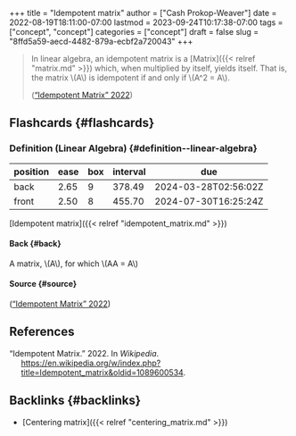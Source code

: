 +++
title = "Idempotent matrix"
author = ["Cash Prokop-Weaver"]
date = 2022-08-19T18:11:00-07:00
lastmod = 2023-09-24T10:17:38-07:00
tags = ["concept", "concept"]
categories = ["concept"]
draft = false
slug = "8ffd5a59-aecd-4482-879a-ecbf2a720043"
+++

> In linear algebra, an idempotent matrix is a [Matrix]({{< relref "matrix.md" >}}) which, when multiplied by itself, yields itself. That is, the matrix \\(A\\) is idempotent if and only if \\(A^2 = A\\).
>
> (<a href="#citeproc_bib_item_1">“Idempotent Matrix” 2022</a>)


## Flashcards {#flashcards}


### Definition (Linear Algebra) {#definition--linear-algebra}

| position | ease | box | interval | due                  |
|----------|------|-----|----------|----------------------|
| back     | 2.65 | 9   | 378.49   | 2024-03-28T02:56:02Z |
| front    | 2.50 | 8   | 455.70   | 2024-07-30T16:25:24Z |

[Idempotent matrix]({{< relref "idempotent_matrix.md" >}})


#### Back {#back}

A matrix, \\(A\\), for which \\(AA = A\\)


#### Source {#source}

(<a href="#citeproc_bib_item_1">“Idempotent Matrix” 2022</a>)

## References

<style>.csl-entry{text-indent: -1.5em; margin-left: 1.5em;}</style><div class="csl-bib-body">
  <div class="csl-entry"><a id="citeproc_bib_item_1"></a>“Idempotent Matrix.” 2022. In <i>Wikipedia</i>. <a href="https://en.wikipedia.org/w/index.php?title=Idempotent_matrix&oldid=1089600534">https://en.wikipedia.org/w/index.php?title=Idempotent_matrix&#38;oldid=1089600534</a>.</div>
</div>


## Backlinks {#backlinks}

-   [Centering matrix]({{< relref "centering_matrix.md" >}})
